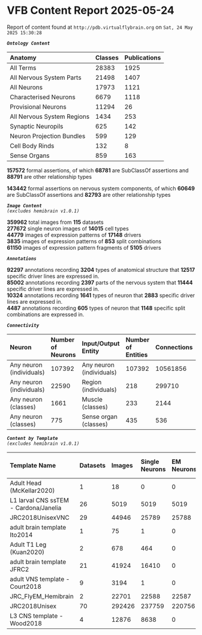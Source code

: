 
VFB Content Report 2025-05-24
=============================


Report of content found at ``http://pdb.virtualflybrain.org`` on ``Sat, 24 May 2025 15:30:28``  
  
***``Ontology Content``***  

|Anatomy|Classes|Publications|
| :--- | :--- | :--- |
|All Terms|28383|1925|
|All Nervous System Parts|21498|1407|
|All Neurons|17973|1121|
|Characterised Neurons|6679|1118|
|Provisional Neurons|11294|26|
|All Nervous System Regions|1434|253|
|Synaptic Neuropils|625|142|
|Neuron Projection Bundles|599|129|
|Cell Body Rinds|132|8|
|Sense Organs|859|163|
  
  
**157572** formal assertions, of which **68781** are SubClassOf assertions and **88791** are other relationship types  
  
**143442** formal assertions on nervous system components, of which **60649** are SubClassOf assertions and **82793** are other relationship types  
  
***``Image Content``***  
*``(excludes hemibrain v1.0.1)``*  
  
**359962** total images from **115** datasets  
**277672** single neuron images of **14015** cell types  
**44779** images of expression patterns of **17148** drivers  
**3835** images of expression patterns of **853** split combinations  
**61150** images of expression pattern fragments of **5105** drivers  
  
***``Annotations``***  
  
**92297** annotations recording **3204** types of anatomical structure that **12517** specific driver lines are expressed in.  
**85002** annotations recording **2397** parts of the nervous system that **11444** specific driver lines are expressed in.  
**10324** annotations recording **1641** types of neuron that **2883** specific driver lines are expressed in.  
**4487** annotations recording **605** types of neuron that **1148** specific split combinations are expressed in.  
  
***``Connectivity``***  

|Neuron|Number of Neurons|Input/Output Entity|Number of Entities|Connections|
| :--- | :--- | :--- | :--- | :--- |
|Any neuron (individuals)|107392|Any neuron (individuals)|107392|10561856|
|Any neuron (individuals)|22590|Region (individuals)|218|299710|
|Any neuron (classes)|1661|Muscle (classes)|233|2144|
|Any neuron (classes)|775|Sense organ (classes)|435|536|
  
  
  
***``Content by Template``***  
*``(excludes hemibrain v1.0.1)``*  

|Template Name|Datasets|Images|Single Neurons|EM Neurons|Full Expression Patterns|Split Expression Patterns|Partial Expression Patterns|Painted domains|
| :--- | :--- | :--- | :--- | :--- | :--- | :--- | :--- | :--- |
|Adult Head (McKellar2020)|1|18|0|0|0|0|0|0|
|L1 larval CNS ssTEM - Cardona/Janelia|26|5019|5019|5019|0|0|0|0|
|JRC2018UnisexVNC|29|44946|25789|25788|8898|1209|10239|21|
|adult brain template Ito2014|1|75|1|0|0|0|0|75|
|Adult T1 Leg (Kuan2020)|2|678|464|0|0|0|0|4|
|adult brain template JFRC2|21|41924|16410|0|25265|600|16118|58|
|adult VNS template - Court2018|9|3194|1|0|3171|480|0|21|
|JRC_FlyEM_Hemibrain|2|22701|22588|22587|0|0|0|114|
|JRC2018Unisex|70|292426|237759|220756|31782|1766|38785|46|
|L3 CNS template - Wood2018|4|12876|8638|0|381|381|12177|255|
  
